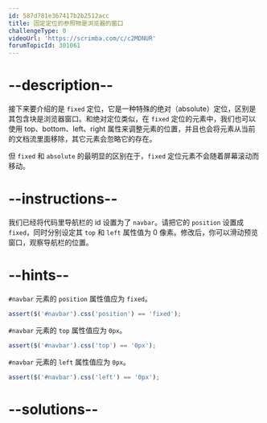 ```yaml
---
id: 587d781e367417b2b2512acc
title: 固定定位的参照物是浏览器的窗口
challengeType: 0
videoUrl: 'https://scrimba.com/c/c2MDNUR'
forumTopicId: 301061
---
```


# --description--

接下来要介绍的是 `fixed` 定位，它是一种特殊的绝对（absolute）定位，区别是其包含块是浏览器窗口。和绝对定位类似，在 `fixed` 定位的元素中，我们也可以使用 top、bottom、left、right 属性来调整元素的位置，并且也会将元素从当前的文档流里面移除，其它元素会忽略它的存在。

但 `fixed` 和 `absolute` 的最明显的区别在于，`fixed` 定位元素不会随着屏幕滚动而移动。

# --instructions--

我们已经将代码里导航栏的 id 设置为了 `navbar`。请把它的 `position` 设置成 `fixed`，同时分别设定其 `top` 和 `left` 属性值为 0 像素。修改后，你可以滑动预览窗口，观察导航栏的位置。

# --hints--

`#navbar` 元素的 `position` 属性值应为 `fixed`。

```js
assert($('#navbar').css('position') == 'fixed');
```

`#navbar` 元素的 `top` 属性值应为 `0px`。

```js
assert($('#navbar').css('top') == '0px');
```

`#navbar` 元素的 `left` 属性值应为 `0px`。

```js
assert($('#navbar').css('left') == '0px');
```

# --solutions--

